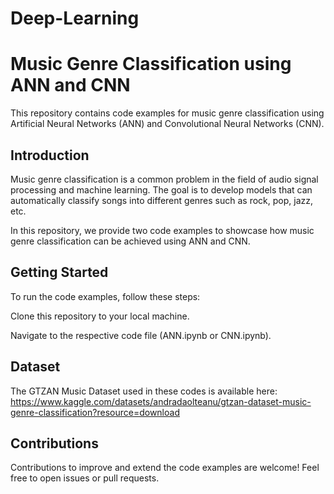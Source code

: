 # Deep-Learning
# Music Genre Classification using ANN and CNN

This repository contains code examples for music genre classification using Artificial Neural Networks (ANN) and Convolutional Neural Networks (CNN).

## Introduction

Music genre classification is a common problem in the field of audio signal processing and machine learning. The goal is to develop models that can automatically classify songs into different genres such as rock, pop, jazz, etc.

In this repository, we provide two code examples to showcase how music genre classification can be achieved using ANN and CNN.

## Getting Started
To run the code examples, follow these steps:

Clone this repository to your local machine.

Navigate to the respective code file (ANN.ipynb or CNN.ipynb).

## Dataset
The GTZAN Music Dataset used in these codes is available here: https://www.kaggle.com/datasets/andradaolteanu/gtzan-dataset-music-genre-classification?resource=download


## Contributions
Contributions to improve and extend the code examples are welcome! Feel free to open issues or pull requests.

